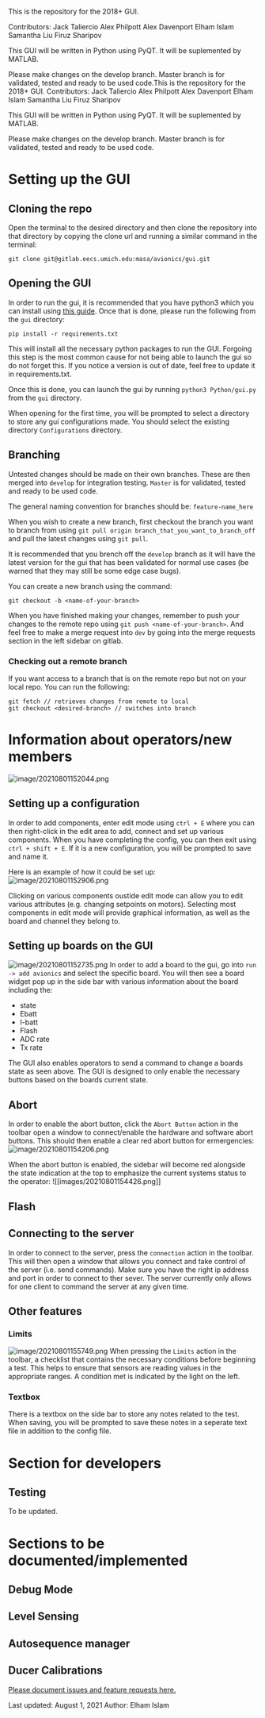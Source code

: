 This is the repository for the 2018+ GUI.

Contributors:
Jack Taliercio
Alex Philpott
Alex Davenport
Elham Islam
Samantha Liu
Firuz Sharipov

This GUI will be written in Python using PyQT.
It will be suplemented by MATLAB.

Please make changes on the develop branch. Master branch is for validated, tested and ready to be used code.This is the repository for the 2018+ GUI. Contributors: Jack Taliercio Alex Philpott Alex Davenport Elham Islam Samantha Liu Firuz Sharipov

This GUI will be written in Python using PyQT. It will be suplemented by MATLAB.

Please make changes on the develop branch. Master branch is for validated, tested and ready to be used code.

# Setting up the GUI
## Cloning the repo
Open the terminal to the desired directory and then clone the repository into that directory by copying the clone url and running a similar command in the terminal: 

```
git clone git@gitlab.eecs.umich.edu:masa/avionics/gui.git
```

## Opening the GUI
In order to run the gui, it is recommended that you have python3 which you can install using [this guide](https://realpython.com/installing-python/).  Once that is done, please run  the following from the `gui` directory:

```pip install -r requirements.txt``` 

 This will install all the necessary python packages to run the GUI. Forgoing this step is the most common cause for not being able to launch the gui so do not forget this. If you notice a version is out of date, feel free to update it in requirements.txt.
 
Once this is done, you can launch the gui by running `python3 Python/gui.py` from the `gui` directory. 

When opening for the first time, you will be prompted to select a directory to store any gui configurations made. You should select the existing directory `Configurations` directory.

## Branching
Untested changes should be made on their own branches. These are then merged into  `develop` for integration testing. `Master`  is for validated, tested and ready to be used code.

The general naming convention for branches should be:
`feature-name_here`

When you wish to create a new branch, first checkout the branch you want to branch from using  `git pull origin branch_that_you_want_to_branch_off` and pull the latest changes using `git pull`. 

It is recommended that you brench off the `develop` branch as it will have the latest version for the gui that has been validated for normal use cases (be warned that they may still be some edge case bugs).

You can create a new branch using the command:

`git checkout -b <name-of-your-branch>`

When you have finished making your changes, remember to push your changes to the remote repo using `git push <name-of-your-branch>`. And feel free to make a merge request into `dev` by going into the merge requests section in the left sidebar on gitlab.

### Checking out a remote branch
If you want access to a branch that is on the remote repo but not on your local repo. You can run the following:
```
git fetch // retrieves changes from remote to local
git checkout <desired-branch> // switches into branch
```


# Information about operators/new members
![image/20210801152044.png](images/20210801152044.png)


## Setting up a configuration
In order to add components, enter edit mode using `ctrl + E` where you can then right-click in the edit area to add, connect and set up various components. When you have completing the config, you can then exit using `ctrl + shift + E`. If it is a new configuration, you will be prompted to save and name it. 

Here is an example of how it could be set up:
![image/20210801152906.png](images/20210801152906.png)

Clicking on various components oustide edit mode can allow you to edit various attributes (e.g. changing setpoints on motors).  Selecting most components in edit mode will provide graphical information, as well as the board and channel they belong to.

## Setting up boards on the GUI
![image/20210801152735.png](images/20210801152735.png)
In order to add a board to the gui, go into `run -> add avionics` and select the specific board. You will then see a board widget pop up in the side bar with various information about the board including the:
- state
- Ebatt
- I-batt
- Flash
- ADC rate
- Tx rate

The GUI also enables operators to send a command to change a boards state as seen above. The GUI is designed to only enable the necessary buttons based on the boards current state.

## Abort 
In order to enable the abort button, click the `Abort Button` action in the toolbar open a window to connect/enable the hardware and software abort buttons. This should then enable a clear red abort button for ermergencies:
![image/20210801154206.png](images/20210801154206.png)

When the abort button is enabled, the sidebar will become red alongside the state indication at the top to emphasize the current systems status to the operator: ![[images/20210801154426.png]]

## Flash
## Connecting to the server
In order to connect to the server, press the `connection` action in the toolbar. This will then open a window that allows you connect and take control of the server (i.e. send commands). Make sure you have the right ip address and port in order to connect to ther sever. The server currently only allows for one client to command the server at any given time.

## Other features
### Limits
![image/20210801155749.png](images/20210801155749.png)
When pressing the `Limits` action in the toolbar, a checklist that contains the necessary conditions before beginning a test. This helps to ensure that sensors are reading values in the appropriate ranges. A condition met is indicated by the light on the left.
### Textbox
There is a textbox on the side bar to store any notes related to the test. When saving, you will be prompted to save these notes in a seperate text file in addition to the config file.


# Section for developers
## Testing 
To be updated.

# Sections to be documented/implemented
## Debug Mode
## Level Sensing
## Autosequence manager
## Ducer Calibrations

[Please document issues and feature requests here.](https://docs.google.com/document/u/1/d/1WmYvYzNJm1WY62pQbBBs2LYiohTocQXqx2uKusf8IV8/edit#heading=h.9vix6k8uwaab)

Last updated: August 1, 2021 
Author: Elham Islam